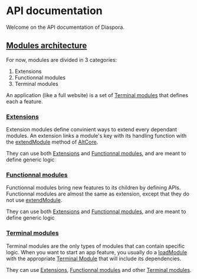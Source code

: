 # API documentation

Welcome on the API documentation of Diaspora.

## <a href="#modules-architecture" id="modules-architecture">Modules architecture</a>

For now, modules are divided in 3 categories:

1. Extensions
2. Functionnal modules
3. Terminal modules

An application (like a full website) is a set of [Terminal modules]() that defines each a feature.

### <a href="#extensions" id="extensions">Extensions</a>

Extension modules define convinient ways to extend every dependant modules. An extension links a module's key with its handling function with the [extendModule](module-AltCore.AltCore.html#.extendModule__anchor) method of [AltCore]().

They can use both [Extensions](#extensions) and [Functionnal modules](#functionnal-modules), and are meant to define generic logic

### <a href="#functionnal-modules" id="functionnal-modules">Functionnal modules</a>

Functionnal modules bring new features to its children by defining APIs. Functionnal modules are almost the same as extension, except that they do not use [extendModule](module-AltCore.AltCore.html#.extendModule__anchor).

They can use both [Extensions](#extensions) and [Functionnal modules](#functionnal-modules), and are meant to define generic logic

### <a href="#terminal-modules" id="terminal-modules">Terminal modules</a>

Terminal modules are the only types of modules that can contain specific logic. When you want to start an app feature, you usually do a [loadModule](module-AltCore.AltCore.html#.loadModule__anchor) with the appropriate [Terminal Module](#terminal-modules) that will include its dependencies.

They can use [Extensions](#extensions), [Functionnal modules](#functionnal-modules) and other [Terminal modules](#terminal-modules).